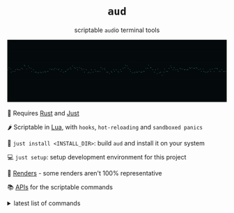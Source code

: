<h1 align="center"><code>aud</code></h1>

<p align="center">
scriptable <code>aud</code>io terminal tools
</p>

<p align="center">
<img src="./res/scope_loop.gif">
</p>

🧱 Requires [Rust](https://www.rust-lang.org/tools/install) and [Just](https://github.com/casey/just)

🌶️ Scriptable in [Lua](https://www.lua.org/start.html), with `hooks`, `hot-reloading` and `sandboxed panics`

🔨 `just install <INSTALL_DIR>`: build `aud` and install it on your system

💻 `just setup`: setup development environment for this project

🎥 [Renders](./doc/renders.md) - some renders aren't 100% representative

📚 [APIs](./api/) for the scriptable commands

<details>
    <summary>latest list of commands</summary>
    <img src="./res/aud.gif">
</details>

